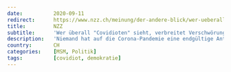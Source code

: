 ```yaml
---
date:          2020-09-11
redirect:      https://www.nzz.ch/meinung/der-andere-blick/wer-ueberall-covidioten-sieht-verbreitet-verschwoerungstheorien-ld.1576049
title:         NZZ
subtitle:      'Wer überall "Covidioten" sieht, verbreitet Verschwörungstheorien'
description:   'Niemand hat auf die Corona-Pandemie eine endgültige Antwort. In dieser Situation der Verunsicherung ist es verführerisch, Andersdenkende als «Covidioten» und Verschwörungstheoretiker zu diffamieren. Die Politik sollte nicht in diese Falle tappen.'
country:       CH
categories:    [MSM, Politik]
tags:          [covidiot, demokratie]
---
```

